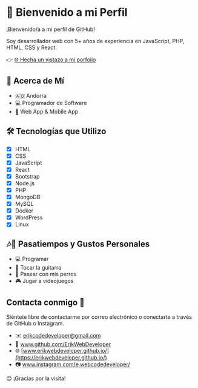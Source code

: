 # 👋 Bienvenido a mi Perfil

¡Bienvenido/a a mi perfil de GitHub!

Soy desarrollador web con 5+ años de experiencia en JavaScript, PHP, HTML, CSS y React. 

👉 [🌐 Hecha un vistazo a mi porfolio](https://erikwebdeveloper.github.io)

## 🚀 Acerca de Mí

- 🇦🇩 Andorra    
- 💻 Programador de Software
- 🎨 Web App & Mobile App 


## 🛠️ Tecnologías que Utilizo

- [x] HTML
- [x] CSS
- [x] JavaScript
- [x] React
- [x] Bootstrap
- [x] Node.js
- [x] PHP
- [x] MongoDB
- [x] MySQL
- [x] Docker
- [x] WordPress
- [x] Linux

## 🎶🎸 Pasatiempos y Gustos Personales

- 💻 Programar
- 🎸 Tocar la guitarra
- 🐾 Pasear con mis perros
- 🎮 Jugar a videojuegos

## Contacta conmigo 🤝

Siéntete libre de contactarme por correo electrónico o conectarte a través de GitHub o Instagram.

- ✉️ erikcodedeveloper@gmail.com
- 🐙 www.github.com/ErikWebDeveloper
- 🌐 [www.erikwebdeveloper.github.io/](https://erikwebdeveloper.github.io/)
- 📷 www.instagram.com/e.webcodedeveloper/

😊 ¡Gracias por la visita! 
